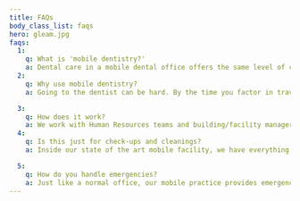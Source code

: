 ```yaml
---
title: FAQs
body_class_list: faqs
hero: gleam.jpg
faqs:
  1:
    q: What is 'mobile dentistry?'
    a: Dental care in a mobile dental office offers the same level of care you can receive in a traditional office, but fits better with you or your employees’ schedule. Mobile dentistry has been around for decades, and has been used to treat employees at their work since the late 1990's. The concept is simple: instead of making the patient come to us, we come to you.
  2:
    q: Why use mobile dentistry?
    a: Going to the dentist can be hard. By the time you factor in travel and the waiting room, the average appointment time in a major city is 3-4 hours, causing many people to have to take a half day from work just to get a check-up. We’re making dental visits easier by bringing the dentist to employees at their workplace. This saves employees time, and increases workplace productivity. It's a zero cost additional employee benefit that can save the employee and employer time and money.

  3:
    q: How does it work?
    a: We work with Human Resources teams and building/facility managers to schedule times to be on-site and available for appointments. Patients choose the times that work best for them, get reminders leading up to their appointment and notifications when we’re ready to see them. We provide top quality care with none of the time, travel or hassle of going to see a traditional dentist.
  4:
    q: Is this just for check-ups and cleanings?
    a: Inside our state of the art mobile facility, we have everything necessary to provide the same level of dental care you would find at a traditional office. Using the latest technology, we provide a full range of dental treatment including: preventive care, cleanings, digital X-rays, whitening, cosmetic procedures, Invisalign, and surgical treatment.

  5:
    q: How do you handle emergencies?
    a: Just like a normal office, our mobile practice provides emergency care during normal business hours. If we are not on-site at your facility or nearby in the event of a dental emergency, we have arrangements with local dentists to provide follow-up care.
---
```

